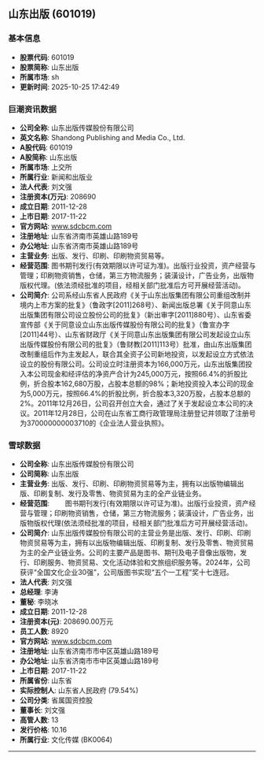## 山东出版 (601019)

### 基本信息

- **股票代码**: 601019
- **股票简称**: 山东出版
- **所属市场**: sh
- **更新时间**: 2025-10-25 17:42:49

### 巨潮资讯数据

- **公司全称**: 山东出版传媒股份有限公司
- **英文名称**: Shandong Publishing and Media Co., Ltd.
- **A股代码**: 601019
- **A股简称**: 山东出版
- **所属市场**: 上交所
- **所属行业**: 新闻和出版业
- **法人代表**: 刘文强
- **注册资本(万元)**: 208690
- **成立日期**: 2011-12-28
- **上市日期**: 2017-11-22
- **官方网站**: www.sdcbcm.com
- **注册地址**: 山东省济南市英雄山路189号
- **办公地址**: 山东省济南市英雄山路189号
- **主营业务**: 出版、发行、印刷、印刷物资贸易等。
- **经营范围**: 图书期刊发行(有效期限以许可证为准)。出版行业投资，资产经营与管理；印刷物资销售，仓储，第三方物流服务；装潢设计，广告业务，出版物版权代理。(依法须经批准的项目，经相关部门批准后方可开展经营活动)。
- **公司简介**: 公司系经山东省人民政府《关于山东出版集团有限公司重组改制并境内上市方案的批复》（鲁政字[2011]268号）、新闻出版总署《关于同意山东出版集团有限公司设立股份公司的批复》（新出审字[2011]880号）、山东省委宣传部《关于同意设立山东出版传媒股份有限公司的批复》（鲁宣办字[2011]44号）、山东省财政厅《关于同意山东出版集团有限公司发起设立山东出版传媒股份有限公司的批复》（鲁财教[2011]113号）批准，由山东出版集团改制重组后作为主发起人，联合其全资子公司新地投资，以发起设立方式依法设立的股份有限公司。公司设立时注册资本为166,000万元，山东出版集团投入本公司现金和经评估的净资产合计为245,000万元，按照66.4%的折股比例，折合股本162,680万股，占股本总额的98%；新地投资投入本公司的现金为5,000万元，按照66.4%的折股比例，折合股本3,320万股，占股本总额的2%。2011年12月26日，公司召开创立大会，通过了关于发起设立本公司的决议。2011年12月28日，公司在山东省工商行政管理局注册登记并领取了注册号为370000000003710的《企业法人营业执照》。

### 雪球数据

- **公司全称**: 山东出版传媒股份有限公司
- **公司简称**: 山东出版
- **主营业务**: 出版、发行、印刷、印刷物资贸易等为主，拥有以出版物编辑出版、印刷复制、发行及零售、物资贸易为主的全产业链业务。
- **经营范围**: 　　图书期刊发行(有效期限以许可证为准)。出版行业投资，资产经营与管理；印刷物资销售，仓储，第三方物流服务；装潢设计，广告业务，出版物版权代理(依法须经批准的项目，经相关部门批准后方可开展经营活动)。
- **公司简介**: 山东出版传媒股份有限公司的主营业务是出版、发行、印刷、印刷物资贸易等为主，拥有以出版物编辑出版、印刷复制、发行及零售、物资贸易为主的全产业链业务。公司的主要产品是图书、期刊及电子音像出版物，发行、印刷服务、物资贸易、文化活动体验和文旅组织服务等。2024年，公司获评“全国文化企业30强”，公司版图书实现“五个一工程”奖十七连冠。
- **法人代表**: 刘文强
- **总经理**: 李涛
- **董秘**: 李晓冰
- **成立日期**: 2011-12-28
- **注册资本(元)**: 208690.00万元
- **员工人数**: 8920
- **官方网站**: www.sdcbcm.com
- **注册地址**: 山东省济南市市中区英雄山路189号
- **办公地址**: 山东省济南市市中区英雄山路189号
- **上市日期**: 2017-11-22
- **所属省份**: 山东省
- **实际控制人**: 山东省人民政府 (79.54%)
- **公司分类**: 省属国资控股
- **董事长**: 刘文强
- **高管人数**: 13
- **发行价格**: 10.16
- **所属行业**: 文化传媒 (BK0064)

---